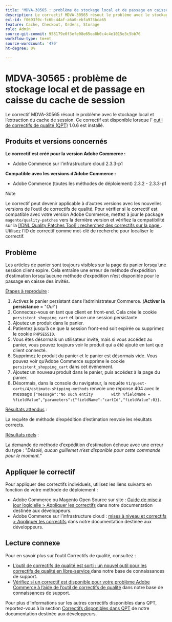 ```yaml
---
title: "MDVA-30565 : problème de stockage local et de passage en caisse du cache de session"
description: Le correctif MDVA-30565 résout le problème avec le stockage local et l’extraction du cache de session. Ce correctif est disponible lorsque l’[outil de correctifs de qualité (QPT)](/help/announcements/adobe-commerce-announcements/magento-quality-patches-released-new-tool-to-self-serve-quality-patches.md) 1.0.6 est installé.
exl-id: f0693f0c-fc6b-44af-a6a0-ebfa973bca65
feature: Cache, Checkout, Orders, Storage
role: Admin
source-git-commit: 958179e0f3efe08e65ea8b0c4c4e1015e3c5bb76
workflow-type: tm+mt
source-wordcount: '470'
ht-degree: 0%

---
```


# MDVA-30565 : problème de stockage local et de passage en caisse du cache de session

Le correctif MDVA-30565 résout le problème avec le stockage local et l’extraction du cache de session. Ce correctif est disponible lorsque l’ [outil de correctifs de qualité (QPT)](/help/announcements/adobe-commerce-announcements/magento-quality-patches-released-new-tool-to-self-serve-quality-patches.md) 1.0.6 est installé.

## Produits et versions concernés

**Le correctif est créé pour la version Adobe Commerce :**

* Adobe Commerce sur l’infrastructure cloud 2.3.3-p1

**Compatible avec les versions d’Adobe Commerce :**

* Adobe Commerce (toutes les méthodes de déploiement) 2.3.2 - 2.3.3-p1

>[!NOTE]
>
>Le correctif peut devenir applicable à d’autres versions avec les nouvelles versions de l’outil de correctifs de qualité. Pour vérifier si le correctif est compatible avec votre version Adobe Commerce, mettez à jour le package `magento/quality-patches` vers la dernière version et vérifiez la compatibilité sur la [[!DNL Quality Patches Tool] : recherchez des correctifs sur la page ](https://devdocs.magento.com/quality-patches/tool.html#patch-grid). Utilisez l’ID de correctif comme mot-clé de recherche pour localiser le correctif.

## Problème

Les articles de panier sont toujours visibles sur la page du panier lorsqu’une session client expire. Cela entraîne une erreur de méthode d’expédition d’estimation lorsqu’aucune méthode d’expédition n’est disponible pour le passage en caisse des invités.

<u>Étapes à reproduire</u> :

1. Activez le panier persistant dans l’administrateur Commerce. (**Activer la persistance** = &quot;*Oui*&quot;)
1. Connectez-vous en tant que client en front-end. Cela crée le cookie `persistent_shopping_cart` et lance une session persistante.
1. Ajoutez un produit dans le panier.
1. Patientez jusqu’à ce que la session front-end soit expirée ou supprimez le cookie `PHPSESSID`.
1. Vous êtes désormais un utilisateur invité, mais si vous accédez au panier, vous pouvez toujours voir le produit qui a été ajouté en tant que client connecté.
1. Supprimez le produit du panier et le panier est désormais vide. Vous pouvez voir qu’Adobe Commerce supprime le cookie `persistent_shopping_cart` dans cet événement.
1. Ajoutez un nouveau produit dans le panier, puis accédez à la page du panier.
1. Désormais, dans la console du navigateur, la requête `V1/guest-carts/4/estimate-shipping-methods` renvoie une réponse 404 avec le message `{"message":"No such entity        with %fieldName = %fieldValue","parameters":{"fieldName":"cartId","fieldValue":0}}`.

<u>Résultats attendus</u> :

La requête de méthode d’expédition d’estimation renvoie les résultats corrects.

<u>Résultats réels</u> :

La demande de méthode d’expédition d’estimation échoue avec une erreur du type : &quot;*Désolé, aucun guillemet n’est disponible pour cette commande pour le moment.*&quot;

## Appliquer le correctif

Pour appliquer des correctifs individuels, utilisez les liens suivants en fonction de votre méthode de déploiement :

* Adobe Commerce ou Magento Open Source sur site : [Guide de mise à jour logicielle > Appliquer les correctifs](https://devdocs.magento.com/guides/v2.4/comp-mgr/patching/mqp.html) dans notre documentation destinée aux développeurs.
* Adobe Commerce sur l’infrastructure cloud : [mises à niveau et correctifs > Appliquer les correctifs](https://devdocs.magento.com/cloud/project/project-patch.html) dans notre documentation destinée aux développeurs.

## Lecture connexe

Pour en savoir plus sur l’outil Correctifs de qualité, consultez :

* [ L’outil de correctifs de qualité est sorti : un nouvel outil pour les correctifs de qualité en libre-service ](/help/announcements/adobe-commerce-announcements/magento-quality-patches-released-new-tool-to-self-serve-quality-patches.md) dans notre base de connaissances de support.
* [Vérifiez si un correctif est disponible pour votre problème Adobe Commerce à l’aide de l’outil de correctifs de qualité](/help/support-tools/patches-available-in-qpt-tool/check-patch-for-magento-issue-with-magento-quality-patches.md) dans notre base de connaissances de support.

Pour plus d’informations sur les autres correctifs disponibles dans QPT, reportez-vous à la section [Correctifs disponibles dans QPT](https://devdocs.magento.com/quality-patches/tool.html#patch-grid) de notre documentation destinée aux développeurs.
